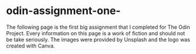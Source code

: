 # odin-assignment-one-

The following page is the first big assignment that I completed for The Odin 
Project. Every information on this page is a work of fiction and should not be
take seriously. The images were provided by Unsplash and the logo was created 
with Canva.
